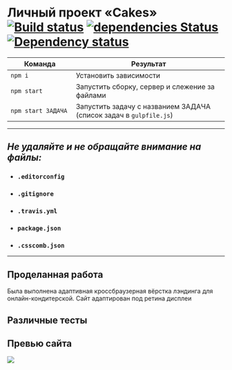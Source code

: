 # Личный проект «Cakes» [![Build status][travis-image]][travis-url] [![dependencies Status](https://david-dm.org/webistomin/cakes-adaptive/status.svg)](https://david-dm.org/webistomin/cakes-adaptive) [![Dependency status][dependency-image]][dependency-url] 

<table>
  <thead>
    <tr>
      <th>Команда</th>
      <th>Результат</th>
    </tr>
  </thead>
  <tbody>
    <tr>
      <td width="30%"><code>npm i</code></td>
      <td>Установить зависимости</td>
    </tr>
    <tr>
      <td><code>npm start</code></td>
      <td>Запустить сборку, сервер и слежение за файлами</td>
    </tr>
    <tr>
      <td><code>npm start ЗАДАЧА</code></td>
      <td>Запустить задачу с названием ЗАДАЧА (список задач в <code>gulpfile.js</code>)</td>
    </tr>
  </tbody>
</table>

---

## _Не удаляйте и не обращайте внимание на файлы:_
*	### `.editorconfig`
*	### `.gitignore`
*	### `.travis.yml`
*	### `package.json`
*	### `.csscomb.json`
---

## Проделанная работа
Была выполнена адаптивная кроссбраузерная вёрстка лэндинга для онлайн-кондитерской. Сайт адаптирован под ретина дисплеи

## Различные тесты

## Превью сайта
<img src="mockup/mockup.png">


[travis-image]: https://travis-ci.org/webistomin/cakes-adaptive.svg?branch=master
[travis-url]: https://travis-ci.org/webistomin/cakes-adaptive
[dependency-image]: https://david-dm.org/webistomin/cakes-adaptive/dev-status.svg?style=flat-square
[dependency-url]: https://david-dm.org/webistomin/cakes-adaptive

